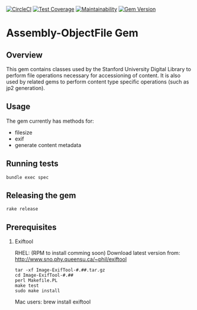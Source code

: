 [![CircleCI](https://circleci.com/gh/sul-dlss/assembly-objectfile/tree/main.svg?style=svg)](https://circleci.com/gh/sul-dlss/assembly-objectfile/tree/main)
[![Test Coverage](https://api.codeclimate.com/v1/badges/2310962acce78d78e76c/test_coverage)](https://codeclimate.com/github/sul-dlss/assembly-objectfile/test_coverage)
[![Maintainability](https://api.codeclimate.com/v1/badges/2310962acce78d78e76c/maintainability)](https://codeclimate.com/github/sul-dlss/assembly-objectfile/maintainability)
[![Gem Version](https://badge.fury.io/rb/assembly-objectfile.svg)](https://badge.fury.io/rb/assembly-objectfile)

# Assembly-ObjectFile Gem

## Overview
This gem contains classes used by the Stanford University Digital Library to
perform file operations necessary for accessioning of content.  It is also
used by related gems to perform content type specific operations (such as jp2
generation).

## Usage

The gem currently has methods for:
* filesize
* exif
* generate content metadata

## Running tests

```
bundle exec spec
```

## Releasing the gem

```
rake release
```

## Prerequisites

1.  Exiftool

    RHEL: (RPM to install comming soon) Download latest version from:
    http://www.sno.phy.queensu.ca/~phil/exiftool

        tar -xf Image-ExifTool-#.##.tar.gz
        cd Image-ExifTool-#.##
        perl Makefile.PL
        make test
        sudo make install

    Mac users:
        brew install exiftool
